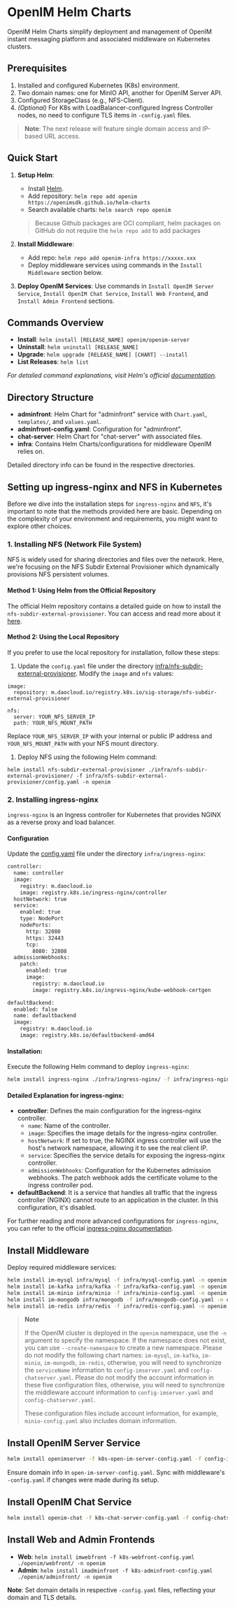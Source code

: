 # OpenIM Helm Charts

OpenIM Helm Charts simplify deployment and management of OpenIM instant messaging platform and associated middleware on Kubernetes clusters.

## Prerequisites

1. Installed and configured Kubernetes (K8s) environment.
2. Two domain names: one for MinIO API, another for OpenIM Server API.
3. Configured StorageClass (e.g., NFS-Client).
4. *(Optional)* For K8s with LoadBalancer-configured Ingress Controller nodes, no need to configure TLS items in `-config.yaml` files.

> **Note**: The next release will feature single domain access and IP-based URL access.

## Quick Start

1. **Setup Helm**:

   + Install [Helm](https://helm.sh/).
   + Add repository: `helm repo add openim https://openimsdk.github.io/helm-charts`
   + Search available charts: `helm search repo openim`

   > Because Github packages are OCI compliant, helm packages on GitHub do not require the `helm repo add` to add packages

2. **Install Middleware**:

   + Add repo: `helm repo add openim-infra https://xxxxx.xxx`
   + Deploy middleware services using commands in the `Install Middleware` section below.

3. **Deploy OpenIM Services**: Use commands in `Install OpenIM Server Service`, `Install OpenIM Chat Service`, `Install Web Frontend`, and `Install Admin Frontend` sections.

## Commands Overview

+ **Install**: `helm install [RELEASE_NAME] openim/openim-server`
+ **Uninstall**: `helm uninstall [RELEASE_NAME]`
+ **Upgrade**: `helm upgrade [RELEASE_NAME] [CHART] --install`
+ **List Releases**: `helm list`

*For detailed command explanations, visit Helm's official [documentation](https://helm.sh/docs/).*

## Directory Structure

+ **adminfront**: Helm Chart for "adminfront" service with `Chart.yaml`, `templates/`, and `values.yaml`.
+ **adminfront-config.yaml**: Configuration for "adminfront".
+ **chat-server**: Helm Chart for "chat-server" with associated files.
+ **infra**: Contains Helm Charts/configurations for middleware OpenIM relies on.

Detailed directory info can be found in the respective directories.


## Setting up ingress-nginx and NFS in Kubernetes

Before we dive into the installation steps for `ingress-nginx` and `NFS`, it's important to note that the methods provided here are basic. Depending on the complexity of your environment and requirements, you might want to explore other choices.

### 1. Installing NFS (Network File System)

NFS is widely used for sharing directories and files over the network. Here, we're focusing on the NFS Subdir External Provisioner which dynamically provisions NFS persistent volumes.

#### Method 1: Using Helm from the Official Repository

The official Helm repository contains a detailed guide on how to install the `nfs-subdir-external-provisioner`. You can access and read more about it [here](https://github.com/openimsdk/helm-charts/tree/main/infra/nfs-subdir-external-provisioner).

#### Method 2: Using the Local Repository

If you prefer to use the local repository for installation, follow these steps:

1. Update the `config.yaml` file under the directory [infra/nfs-subdir-external-provisioner](https://github.com/openimsdk/helm-charts/tree/main/infra/nfs-subdir-external-provisioner). Modify the `image` and `nfs` values:

```
image:
  repository: m.daocloud.io/registry.k8s.io/sig-storage/nfs-subdir-external-provisioner

nfs:
  server: YOUR_NFS_SERVER_IP
  path: YOUR_NFS_MOUNT_PATH
```

Replace `YOUR_NFS_SERVER_IP` with your internal or public IP address and `YOUR_NFS_MOUNT_PATH` with your NFS mount directory.

1. Deploy NFS using the following Helm command:

```
helm install nfs-subdir-external-provisioner ./infra/nfs-subdir-external-provisioner/ -f infra/nfs-subdir-external-provisioner/config.yaml -n openim
```

### 2. Installing ingress-nginx

`ingress-nginx` is an Ingress controller for Kubernetes that provides NGINX as a reverse proxy and load balancer.

#### Configuration

Update the [config.yaml](https://github.com/openimsdk/helm-charts/blob/main/infra/ingress-nginx/config.yaml) file under the directory `infra/ingress-nginx`:

```bash
controller:
  name: controller
  image:
    registry: m.daocloud.io
    image: registry.k8s.io/ingress-nginx/controller
  hostNetwork: true
  service:
    enabled: true
    type: NodePort
    nodePorts:
      http: 32080
      https: 32443
      tcp:
        8080: 32808
  admissionWebhooks:
    patch:
      enabled: true
      image:
        registry: m.daocloud.io
        image: registry.k8s.io/ingress-nginx/kube-webhook-certgen

defaultBackend:
  enabled: false
  name: defaultbackend
  image:
    registry: m.daocloud.io
    image: registry.k8s.io/defaultbackend-amd64
```

#### Installation:

Execute the following Helm command to deploy `ingress-nginx`:

```bash
helm install ingress-nginx ./infra/ingress-nginx/ -f infra/ingress-nginx/config.yaml -n openim
```

#### Detailed Explanation for ingress-nginx:

+ **controller**: Defines the main configuration for the ingress-nginx controller.
  + `name`: Name of the controller.
  + `image`: Specifies the image details for the ingress-nginx controller.
  + `hostNetwork`: If set to true, the NGINX ingress controller will use the host's network namespace, allowing it to see the real client IP.
  + `service`: Specifies the service details for exposing the ingress-nginx controller.
  + `admissionWebhooks`: Configuration for the Kubernetes admission webhooks. The patch webhook adds the certificate volume to the ingress controller pod.
+ **defaultBackend**: It is a service that handles all traffic that the ingress controller (NGINX) cannot route to an application in the cluster. In this configuration, it's disabled.

For further reading and more advanced configurations for `ingress-nginx`, you can refer to the official [ingress-nginx documentation](https://kubernetes.github.io/ingress-nginx/).

## Install Middleware

Deploy required middleware services:

```bash
helm install im-mysql infra/mysql -f infra/mysql-config.yaml -n openim
helm install im-kafka infra/kafka -f infra/kafka-config.yaml -n openim
helm install im-minio infra/minio -f infra/minio-config.yaml -n openim
helm install im-mongodb infra/mongodb -f infra/mongodb-config.yaml -n openim
helm install im-redis infra/redis -f infra/redis-config.yaml -n openim
```

> **Note**
>
> If the OpenIM cluster is deployed in the `openim` namespace, use the `-n` argument to specify the namespace. If the namespace does not exist, you can use `--create-namespace` to create a new namespace. Please do not modify the following chart names: `im-mysql`, `im-kafka`, `im-minio`, `im-mongodb`, `im-redis`, otherwise, you will need to synchronize the `serviceName` information to `config-imserver.yaml` and `config-chatserver.yaml`. Please do not modify the account information in these five configuration files, otherwise, you will need to synchronize the middleware account information to `config-imserver.yaml` and `config-chatserver.yaml`.
>
> These configuration files include account information, for example, `minio-config.yaml` also includes domain information.



## Install OpenIM Server Service

```bash
helm install openimserver -f k8s-open-im-server-config.yaml -f config-imserver.yaml -f notification.yaml  ./openim/openim-server/ -n openim
```

Ensure domain info in `open-im-server-config.yaml`. Sync with middleware's `-config.yaml` if changes were made during its setup.

## Install OpenIM Chat Service

```bash
helm install openim-chat -f k8s-chat-server-config.yaml -f config-chatserver.yaml ./openim/openim-chat/ -n openim
```

## Install Web and Admin Frontends

+ **Web**: `helm install imwebfront -f k8s-webfront-config.yaml ./openim/webfront/ -n openim`
+ **Admin**: `helm install imadminfront -f k8s-adminfront-config.yaml ./openim/adminfront/ -n openim`

**Note**: Set domain details in respective `-config.yaml` files, reflecting your domain and TLS details.
